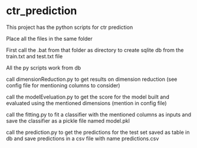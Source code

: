 # ctr_prediction
This project has the python scripts for ctr prediction

Place all the files in the same folder

First call the .bat from that folder as directory to create sqlite db from the train.txt and test.txt file

All the py scripts work from db

call dimensionReduction.py to get results on dimension reduction (see config file for mentioning columns to consider)

call the modelEveluation.py to get the score for the model built and evaluated using the mentioned dimensions (mention in config file)

call the fitting.py to fit a classifier with the mentioned columns as inputs and save the classifier as a pickle file named model.pkl

call the prediction.py to get the predictions for the test set saved as table in db and save predictions in a csv file with name predictions.csv



